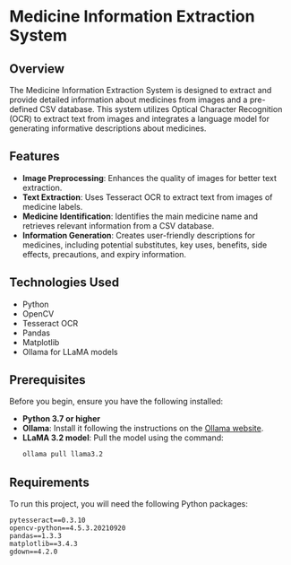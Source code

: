 # Medicine Information Extraction System

## Overview

The Medicine Information Extraction System is designed to extract and provide detailed information about medicines from images and a pre-defined CSV database. This system utilizes Optical Character Recognition (OCR) to extract text from images and integrates a language model for generating informative descriptions about medicines.

## Features

- **Image Preprocessing**: Enhances the quality of images for better text extraction.
- **Text Extraction**: Uses Tesseract OCR to extract text from images of medicine labels.
- **Medicine Identification**: Identifies the main medicine name and retrieves relevant information from a CSV database.
- **Information Generation**: Creates user-friendly descriptions for medicines, including potential substitutes, key uses, benefits, side effects, precautions, and expiry information.

## Technologies Used

- Python
- OpenCV
- Tesseract OCR
- Pandas
- Matplotlib
- Ollama for LLaMA models

## Prerequisites
Before you begin, ensure you have the following installed:

- **Python 3.7 or higher**
- **Ollama**: Install it following the instructions on the [Ollama website](https://ollama.com/docs/getting-started).
- **LLaMA 3.2 model**: Pull the model using the command:
  ```bash
  ollama pull llama3.2

## Requirements

To run this project, you will need the following Python packages:

```plaintext
pytesseract==0.3.10
opencv-python==4.5.3.20210920
pandas==1.3.3
matplotlib==3.4.3
gdown==4.2.0
